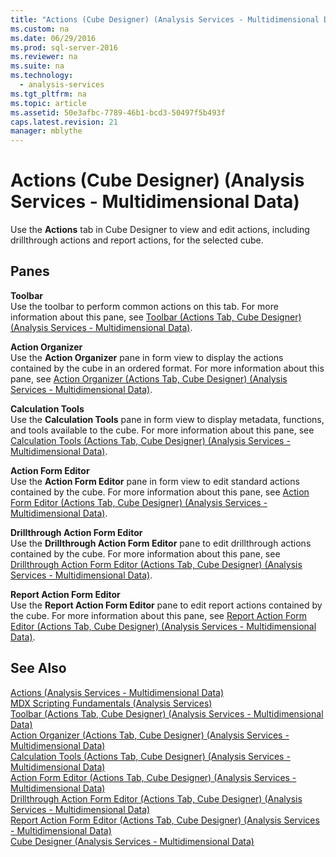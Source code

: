 ```yaml
---
title: "Actions (Cube Designer) (Analysis Services - Multidimensional Data)"
ms.custom: na
ms.date: 06/29/2016
ms.prod: sql-server-2016
ms.reviewer: na
ms.suite: na
ms.technology: 
  - analysis-services
ms.tgt_pltfrm: na
ms.topic: article
ms.assetid: 50e3afbc-7789-46b1-bcd3-50497f5b493f
caps.latest.revision: 21
manager: mblythe
---
```

# Actions (Cube Designer) (Analysis Services - Multidimensional Data)
Use the **Actions** tab in Cube Designer to view and edit actions, including drillthrough actions and report actions, for the selected cube.  
  
## Panes  
 **Toolbar**  
 Use the toolbar to perform common actions on this tab. For more information about this pane, see [Toolbar (Actions Tab, Cube Designer) (Analysis Services - Multidimensional Data)](../../Topics/TopicNameNotContainA/Toolbar--Actions-Tab--Cube-Designer---Analysis-Services---Multidimensional-Data-.md).  
  
 **Action Organizer**  
 Use the **Action Organizer** pane in form view to display the actions contained by the cube in an ordered format. For more information about this pane, see [Action Organizer (Actions Tab, Cube Designer) (Analysis Services - Multidimensional Data)](../../Topics/TopicNameNotContainA/Action-Organizer--Actions-Tab--Cube-Designer---Analysis-Services---Multidimensional-Data-.md).  
  
 **Calculation Tools**  
 Use the **Calculation Tools** pane in form view to display metadata, functions, and tools available to the cube. For more information about this pane, see [Calculation Tools (Actions Tab, Cube Designer) (Analysis Services - Multidimensional Data)](../../Topics/TopicNameNotContainA/Calculation-Tools--Actions-Tab--Cube-Designer---Analysis-Services---Multidimensional-Data-.md).  
  
 **Action Form Editor**  
 Use the **Action Form Editor** pane in form view to edit standard actions contained by the cube. For more information about this pane, see [Action Form Editor (Actions Tab, Cube Designer) (Analysis Services - Multidimensional Data)](../../Topics/TopicNameNotContainA/Action-Form-Editor--Actions-Tab--Cube-Designer---Analysis-Services---Multidimensional-Data-.md).  
  
 **Drillthrough Action Form Editor**  
 Use the **Drillthrough Action Form Editor** pane to edit drillthrough actions contained by the cube. For more information about this pane, see [Drillthrough Action Form Editor (Actions Tab, Cube Designer) (Analysis Services - Multidimensional Data)](../../Topics/TopicNameNotContainA/Drillthrough-Action-Form-Editor--Actions-Tab--Cube-Designer---Analysis-Services---Multidimensional-Data-.md).  
  
 **Report Action Form Editor**  
 Use the **Report Action Form Editor** pane to edit report actions contained by the cube. For more information about this pane, see [Report Action Form Editor (Actions Tab, Cube Designer) (Analysis Services - Multidimensional Data)](../../Topics/TopicNameNotContainA/Report-Action-Form-Editor--Actions-Tab--Cube-Designer---Analysis-Services---Multidimensional-Data-.md).  
  
## See Also  
 [Actions (Analysis Services - Multidimensional Data)](../../Topics/TopicNameNotContainA/Actions--Analysis-Services---Multidimensional-Data-.md)   
 [MDX Scripting Fundamentals (Analysis Services)](../../Topics/TopicNameNotContainA/MDX-Scripting-Fundamentals--Analysis-Services-.md)   
 [Toolbar (Actions Tab, Cube Designer) (Analysis Services - Multidimensional Data)](../../Topics/TopicNameNotContainA/Toolbar--Actions-Tab--Cube-Designer---Analysis-Services---Multidimensional-Data-.md)   
 [Action Organizer (Actions Tab, Cube Designer) (Analysis Services - Multidimensional Data)](../../Topics/TopicNameNotContainA/Action-Organizer--Actions-Tab--Cube-Designer---Analysis-Services---Multidimensional-Data-.md)   
 [Calculation Tools (Actions Tab, Cube Designer) (Analysis Services - Multidimensional Data)](../../Topics/TopicNameNotContainA/Calculation-Tools--Actions-Tab--Cube-Designer---Analysis-Services---Multidimensional-Data-.md)   
 [Action Form Editor (Actions Tab, Cube Designer) (Analysis Services - Multidimensional Data)](../../Topics/TopicNameNotContainA/Action-Form-Editor--Actions-Tab--Cube-Designer---Analysis-Services---Multidimensional-Data-.md)   
 [Drillthrough Action Form Editor (Actions Tab, Cube Designer) (Analysis Services - Multidimensional Data)](../../Topics/TopicNameNotContainA/Drillthrough-Action-Form-Editor--Actions-Tab--Cube-Designer---Analysis-Services---Multidimensional-Data-.md)   
 [Report Action Form Editor (Actions Tab, Cube Designer) (Analysis Services - Multidimensional Data)](../../Topics/TopicNameNotContainA/Report-Action-Form-Editor--Actions-Tab--Cube-Designer---Analysis-Services---Multidimensional-Data-.md)   
 [Cube Designer (Analysis Services - Multidimensional Data)](../../Topics/TopicNameNotContainA/Cube-Designer--Analysis-Services---Multidimensional-Data-.md)